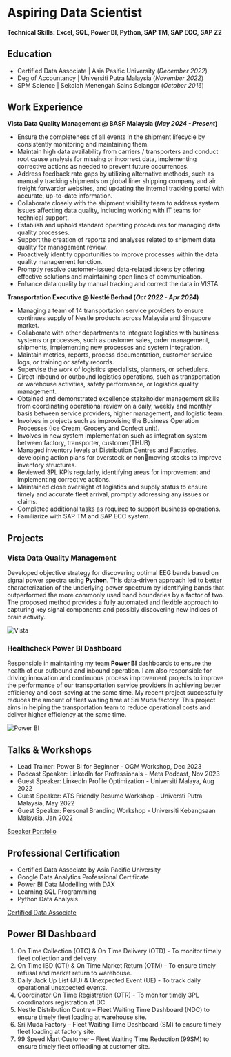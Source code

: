# Aspiring Data Scientist

#### Technical Skills: Excel, SQL, Power BI, Python, SAP TM, SAP ECC, SAP Z2

## Education
- Certified Data Associate | Asia Pasific University (_December 2022_)								       		
- Deg of Accountancy | Universiti Putra Malaysia (_November 2022_)	 			        		
- SPM Science | Sekolah Menengah Sains Selangor (_October 2016_)

## Work Experience
**Vista Data Quality Management @ BASF Malaysia (_May 2024 - Present_)**

- Ensure the completeness of all events in the shipment lifecycle by consistently monitoring and maintaining them.
- Maintain high data availability from carriers / transporters and conduct root cause analysis for missing or incorrect data, implementing corrective actions as needed to prevent future occurrences.
- Address feedback rate gaps by utilizing alternative methods, such as manually tracking shipments on global liner shipping company and air freight forwarder websites, and updating the internal tracking portal with accurate, up-to-date information.
- Collaborate closely with the shipment visibility team to address system issues affecting data quality, including working with IT teams for technical support.
- Establish and uphold standard operating procedures for managing data quality processes.
- Support the creation of reports and analyses related to shipment data quality for management review.
- Proactively identify opportunities to improve processes within the data quality management function.
- Promptly resolve customer-issued data-related tickets by offering effective solutions and maintaining open lines of communication.
- Enhance data quality by manual tracking and correct the data in VISTA.


**Transportation Executive @ Nestlé Berhad (_Oct 2022 - Apr 2024_)**

- Managing a team of 14 transportation service providers to ensure continues supply of Nestle products across 
Malaysia and Singapore market.
- Collaborate with other departments to integrate logistics with business systems or processes, such as customer 
sales, order management, shipments, implementing new processes and system integration.
- Maintain metrics, reports, process documentation, customer service logs, or training or safety records.
- Supervise the work of logistics specialists, planners, or schedulers.
- Direct inbound or outbound logistics operations, such as transportation or warehouse activities, safety 
performance, or logistics quality management.
- Obtained and demonstrated excellence stakeholder management skills from coordinating operational review on a daily, weekly and monthly basis between service providers, higher management, and logistic team.
- Involves in projects such as improvising the Business Operation Processes (Ice Cream, Grocery and Confect unit).
- Involves in new system implementation such as integration system between factory, transporter, customer(THUB)
- Managed inventory levels at Distribution Centres and Factories, developing action plans for overstock or nonmoving stocks to improve inventory structures.
- Reviewed 3PL KPIs regularly, identifying areas for improvement and implementing corrective actions.
- Maintained close oversight of logistics and supply status to ensure timely and accurate fleet arrival, promptly 
addressing any issues or claims.
- Completed additional tasks as required to support business operations.
- Familiarize with SAP TM and SAP ECC system.

## Projects
### Vista Data Quality Management

Developed objective strategy for discovering optimal EEG bands based on signal power spectra using **Python**. This data-driven approach led to better characterization of the underlying power spectrum by identifying bands that outperformed the more commonly used band boundaries by a factor of two. The proposed method provides a fully automated and flexible approach to capturing key signal components and possibly discovering new indices of brain activity.

![Vista](/assets/eeg_band_discovery.jpeg)

### Healthcheck Power BI Dashboard

Responsible in maintaining my team **Power BI** dashboards to ensure the health of our outbound and inbound operation. I am also responsible for driving innovation and continuous process improvement projects to improve the performance of our transportation service providers in achieving better efficiency and cost-saving at the same time. My recent project successfully reduces the amount of fleet waiting time at Sri Muda factory. This project aims in helping the transportation team to reduce operational costs and deliver higher efficiency at the same time.

![Power BI](/assets/eeg_band_discovery.jpeg)

## Talks & Workshops

- Lead Trainer: Power BI for Beginner - OGM Workshop, Dec 2023
- Podcast Speaker: LinkedIn for Professionals - Meta Podcast, Nov 2023
- Guest Speaker: LinkedIn Profile Optimization - Universiti Malaya, Aug 2022
- Guest Speaker: ATS Friendly Resume Workshop - Universti Putra Malaysia, May 2022
- Guest Speaker: Personal Branding Workshop - Universiti Kebangsaan Malaysia, Jan 2022

[Speaker Portfolio](https://sites.google.com/view/nazrulirfanradi/portfolio)

## Professional Certification

- Certified Data Associate by Asia Pacific University
- Google Data Analytics Professional Certificate
- Power BI Data Modelling with DAX
- Learning SQL Programming
- Python Data Analysis

[Certified Data Associate](https://www.credly.com/badges/07df4ed7-c556-4c14-946c-6be589b0a5a0/linked_in_profile)

## Power BI Dashboard

1. On Time Collection (OTC) & On Time Delivery (OTD) - To monitor timely fleet collection and delivery.
2. On Time IBD (OTI) & On Time Market Return (OTM) - To ensure timely refusal and market return to warehouse.
3. Daily Jack Up List (JU) & Unexpected Event (UE) - To track daily operational unexpected events.
4. Coordinator On Time Registration (OTR) - To monitor timely 3PL coordinators registration at DC.
5. Nestle Distribution Centre – Fleet Waiting Time Dashboard (NDC) to ensure timely fleet loading at warehouse site.
6. Sri Muda Factory – Fleet Waiting Time Dashboard (SM) to ensure timely fleet loading at factory site.
7. 99 Speed Mart Customer – Fleet Waiting Time Reduction (99SM) to ensure timely fleet offloading at customer site.
